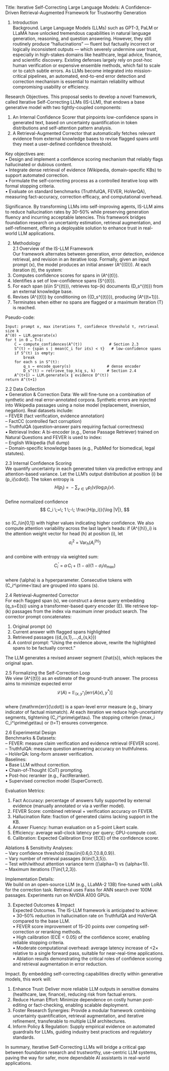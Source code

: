 Title: Iterative Self-Correcting Large Language Models: A Confidence-Driven Retrieval-Augmented Framework for Trustworthy Generation  

1. Introduction  
Background. Large Language Models (LLMs) such as GPT-3, PaLM or LLaMA have unlocked tremendous capabilities in natural language generation, reasoning, and question answering. However, they still routinely produce “hallucinations” — fluent but factually incorrect or logically inconsistent outputs — which severely undermine user trust, especially in high-stakes domains like healthcare, legal advice, finance, and scientific discovery. Existing defenses largely rely on post-hoc human verification or expensive ensemble methods, which fail to scale or to catch subtle errors. As LLMs become integrated into mission‐critical pipelines, an automated, end-to-end error detection and correction mechanism is essential to maintain reliability without compromising usability or efficiency.

Research Objectives. This proposal seeks to develop a novel framework, called Iterative Self-Correcting LLMs (IS-LLM), that endows a base generative model with two tightly-coupled components:  
1. An Internal Confidence Scorer that pinpoints low-confidence spans in generated text, based on uncertainty quantification in token distributions and self-attention pattern analysis.  
2. A Retrieval-Augmented Corrector that automatically fetches relevant evidence from external knowledge bases to revise flagged spans until they meet a user-defined confidence threshold.

Key objectives are:  
• Design and implement a confidence scoring mechanism that reliably flags hallucinated or dubious content.  
• Integrate dense retrieval of evidence (Wikipedia, domain-specific KBs) to support automated correction.  
• Formulate the self-correcting process as a controlled iterative loop with formal stopping criteria.  
• Evaluate on standard benchmarks (TruthfulQA, FEVER, HoVerQA), measuring fact-accuracy, correction efficacy, and computational overhead.

Significance. By transforming LLMs into self-improving agents, IS-LLM aims to reduce hallucination rates by 30–50% while preserving generation fluency and incurring acceptable latencies. This framework bridges foundation research on uncertainty estimation, retrieval augmentation, and self-refinement, offering a deployable solution to enhance trust in real-world LLM applications.

2. Methodology  
2.1 Overview of the IS-LLM Framework  
Our framework alternates between generation, error detection, evidence retrieval, and revision in an iterative loop. Formally, given an input prompt \(x\), the model produces an initial answer \(A^{(0)}\). At each iteration \(t\), the system:  
1. Computes confidence scores for spans in \(A^{(t)}\).  
2. Identifies a set of low-confidence spans \(S^{(t)}\).  
3. For each span \(s\in S^{(t)}\), retrieves top-\(k\) documents \(D_s^{(t)}\) from an external knowledge base.  
4. Revises \(A^{(t)}\) by conditioning on \(\{D_s^{(t)}\}\), producing \(A^{(t+1)}\).  
5. Terminates when either no spans are flagged or a maximum iteration \(T\) is reached.  

Pseudo-code:  
```
Input: prompt x, max iterations T, confidence threshold τ, retrieval size k  
A^(0) ← LLM.generate(x)  
for t in 0 … T−1:  
    C ← compute_confidences(A^(t))            # Section 2.3  
    S^(t) ← {span s | mean(C_i for i∈s) < τ}   # low-confidence spans  
    if S^(t) is empty:  
        break  
    for each s in S^(t):  
        q_s ← encode_query(s)                # dense encoder  
        D_s^(t) ← retrieve_top_k(q_s, k)     # Section 2.4  
    A^(t+1) ← LLM.generate(x ∥ evidence D^(t))  
return A^(t+1)  
```

2.2 Data Collection  
• Generation & Correction Data: We will fine-tune on a combination of synthetic and real error-annotated corpora. Synthetic errors are injected into Wikipedia passages using a noise model (replacement, inversion, negation). Real datasets include:  
  – FEVER (fact verification, evidence annotation)  
  – FactCC (controlled fact corruption)  
  – TruthfulQA (question–answer pairs requiring factual correctness)  
• Retrieval Index: A bi-encoder (e.g., Dense Passage Retriever) trained on Natural Questions and FEVER is used to index:  
  – English Wikipedia (full dump)  
  – Domain-specific knowledge bases (e.g., PubMed for biomedical, legal statutes).  

2.3 Internal Confidence Scoring  
We quantify uncertainty in each generated token via predictive entropy and attention-based variance. Let the LLM’s output distribution at position \(i\) be \(p_i(\cdot)\). The token entropy is  
$$ H(p_i) \;=\; -\sum_{v\in V} p_i(v)\log p_i(v). $$  
Define normalized confidence  
$$ C_i \;=\; 1 \;-\; \frac{H(p_i)}{\log |V|}, $$  
so \(C_i\in[0,1]\) with higher values indicating higher confidence. We also compute attention variability across the last layer’s heads: if \(A^{(h)}_i\) is the attention weight vector for head \(h\) at position \(i\), let  
$$ \sigma_i^2 \;=\; \mathrm{Var}_h\bigl(A^{(h)}_i\bigr) $$  
and combine with entropy via weighted sum:  
$$ C_i^\prime \;=\; \alpha\,C_i \;+\; (1-\alpha)\bigl(1-\sigma_i/\sigma_{\max}\bigr) $$  
where \(\alpha\) is a hyperparameter. Consecutive tokens with \(C_i^\prime<\tau\) are grouped into spans \(s\).  

2.4 Retrieval-Augmented Corrector  
For each flagged span \(s\), we construct a dense query embedding \(q_s=E(s)\) using a transformer-based query encoder \(E\). We retrieve top-\(k\) passages from the index via maximum inner product search. The corrector prompt concatenates:  
1. Original prompt \(x\)  
2. Current answer with flagged spans highlighted  
3. Retrieved passages \(\{d_{s,1},…,d_{s,k}\}\)  
4. A control prompt: “Using the evidence above, rewrite the highlighted spans to be factually correct.”  

The LLM generates a revised answer segment \(\hat{s}\), which replaces the original span.  

2.5 Formalizing the Self-Correction Loop  
We view \(A^{(t)}\) as an estimate of the ground-truth answer. The process aims to minimize expected error  
$$ \mathcal{L}(A) \;=\; \mathbb{E}_{(x,y^\ast)}\bigl[\mathrm{err}(A(x),y^\ast)\bigr] $$  
where \(\mathrm{err}(\cdot)\) is a span-level error measure (e.g., binary indicator of factual mismatch). At each iteration we reduce high-uncertainty segments, tightening \(C_i^\prime\ge\tau\). The stopping criterion \(\max_i C_i^\prime\ge\tau\) or \(t=T\) ensures convergence.  

2.6 Experimental Design  
Benchmarks & Datasets:  
– FEVER: measure claim verification and evidence retrieval (FEVER score).  
– TruthfulQA: measure question answering accuracy on truthfulness.  
– HoVerQA: long-form answer verification.  
Baselines:  
• Base LLM without correction.  
• Chain-of-Thought (CoT) prompting.  
• Post-hoc reranker (e.g., FactReranker).  
• Supervised correction model (SuperCorrect).  

Evaluation Metrics:  
1. Fact Accuracy: percentage of answers fully supported by external evidence (manually annotated or via a verifier model).  
2. FEVER Score: combined retrieval + verification accuracy on FEVER.  
3. Hallucination Rate: fraction of generated claims lacking support in the KB.  
4. Answer Fluency: human evaluation on a 5-point Likert scale.  
5. Efficiency: average wall-clock latency per query; GPU-compute cost.  
6. Calibration: Expected Calibration Error (ECE) of the confidence scorer.

Ablations & Sensitivity Analyses:  
– Vary confidence threshold \(\tau\in\{0.6,0.7,0.8,0.9\}\).  
– Vary number of retrieval passages \(k\in\{1,3,5\}\).  
– Test with/without attention variance term (\(\alpha=1\) vs \(\alpha<1\)).  
– Maximum iterations \(T\in\{1,2,3\}\).  

Implementation Details:  
We build on an open-source LLM (e.g., LLaMA-2 13B) fine-tuned with LoRA for the correction task. Retrieval uses Faiss for ANN search over 100M passages. Experiments run on NVIDIA A100 GPUs.  

3. Expected Outcomes & Impact  
Expected Outcomes. The IS-LLM framework is anticipated to achieve:  
• 30–50% reduction in hallucination rate on TruthfulQA and HoVerQA compared to the base LLM.  
• FEVER score improvement of 15–20 points over competing self-correction or reranking methods.  
• High calibration (ECE < 0.05) of the confidence scorer, enabling reliable stopping criteria.  
• Moderate computational overhead: average latency increase of <2× relative to a single forward pass, suitable for near-real-time applications.  
• Ablation results demonstrating the critical roles of confidence scoring and retrieval augmentation in error reduction.

Impact. By embedding self-correcting capabilities directly within generative models, this work will:  
1. Enhance Trust: Deliver more reliable LLM outputs in sensitive domains (healthcare, law, finance), reducing risk from factual errors.  
2. Reduce Human Effort: Minimize dependence on costly human post-editing or fact-checking, enabling scalable deployment.  
3. Foster Research Synergies: Provide a modular framework combining uncertainty quantification, retrieval augmentation, and iterative refinement, transferable to multiple LLM architectures.  
4. Inform Policy & Regulation: Supply empirical evidence on automated guardrails for LLMs, guiding industry best practices and regulatory standards.  

In summary, Iterative Self-Correcting LLMs will bridge a critical gap between foundation research and trustworthy, use-centric LLM systems, paving the way for safer, more dependable AI assistants in real-world applications.